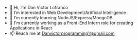 - 👋 Hi, I’m Dan Victor Lofranco
- 👀 I’m interested in Web Development/Artificial Intelligence
- 🌱 I’m currently learning NodeJS/Express/MongoDB
- 💞️ I'm currently working as a Front-End Intern role for creating Applications in React
- 📫 Reach me at Danvictorprogramming1@gmail.com

<!---
Danvictorgithub/Danvictorgithub is a ✨ special ✨ repository because its `README.md` (this file) appears on your GitHub profile.
You can click the Preview link to take a look at your changes.
--->
